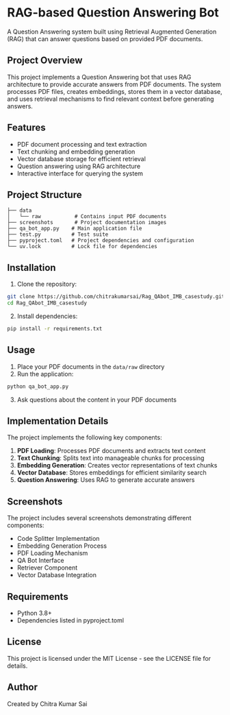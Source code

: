 # RAG-based Question Answering Bot

A Question Answering system built using Retrieval Augmented Generation (RAG) that can answer questions based on provided PDF documents.

## Project Overview

This project implements a Question Answering bot that uses RAG architecture to provide accurate answers from PDF documents. The system processes PDF files, creates embeddings, stores them in a vector database, and uses retrieval mechanisms to find relevant context before generating answers.

## Features

- PDF document processing and text extraction
- Text chunking and embedding generation
- Vector database storage for efficient retrieval
- Question answering using RAG architecture
- Interactive interface for querying the system

## Project Structure

```
├── data
│   └── raw           # Contains input PDF documents
├── screenshots       # Project documentation images
├── qa_bot_app.py    # Main application file
├── test.py          # Test suite
├── pyproject.toml   # Project dependencies and configuration
└── uv.lock          # Lock file for dependencies
```

## Installation

1. Clone the repository:
```bash
git clone https://github.com/chitrakumarsai/Rag_QAbot_IMB_casestudy.git
cd Rag_QAbot_IMB_casestudy
```

2. Install dependencies:
```bash
pip install -r requirements.txt
```

## Usage

1. Place your PDF documents in the `data/raw` directory
2. Run the application:
```bash
python qa_bot_app.py
```
3. Ask questions about the content in your PDF documents

## Implementation Details

The project implements the following key components:

1. **PDF Loading**: Processes PDF documents and extracts text content
2. **Text Chunking**: Splits text into manageable chunks for processing
3. **Embedding Generation**: Creates vector representations of text chunks
4. **Vector Database**: Stores embeddings for efficient similarity search
5. **Question Answering**: Uses RAG to generate accurate answers

## Screenshots

The project includes several screenshots demonstrating different components:

- Code Splitter Implementation
- Embedding Generation Process
- PDF Loading Mechanism
- QA Bot Interface
- Retriever Component
- Vector Database Integration

## Requirements

- Python 3.8+
- Dependencies listed in pyproject.toml

## License

This project is licensed under the MIT License - see the LICENSE file for details.

## Author

Created by Chitra Kumar Sai